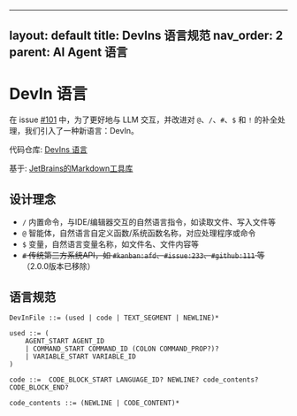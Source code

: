 

---
layout: default
title: DevIns 语言规范
nav_order: 2
parent: AI Agent 语言
---

# DevIn 语言

在 issue [#101](https://github.com/unit-mesh/auto-dev/issues/101) 中，为了更好地与 LLM 交互，并改进对 `@`、`/`、`#`、`$` 和 `!` 的补全处理，我们引入了一种新语言：DevIn。

代码仓库: [DevIns 语言](https://github.com/unit-mesh/auto-dev/tree/master/exts/devin-lang)

基于: [JetBrains的Markdown工具库](https://github.com/JetBrains/intellij-community/tree/master/platform/markdown-utils)

## 设计理念

- `/` 内置命令，与IDE/编辑器交互的自然语言指令，如读取文件、写入文件等
- `@` 智能体，自然语言自定义函数/系统函数名称，对应处理程序或命令
- `$` 变量，自然语言变量名称，如文件名、文件内容等
- ~~`#` 传统第三方系统API，如 `#kanban:afd`、`#issue:233`、`#github:111` 等~~（2.0.0版本已移除）

## 语言规范

```bnf
DevInFile ::= (used | code | TEXT_SEGMENT | NEWLINE)*

used ::= (
    AGENT_START AGENT_ID
    | COMMAND_START COMMAND_ID (COLON COMMAND_PROP?)?
    | VARIABLE_START VARIABLE_ID
)

code ::=  CODE_BLOCK_START LANGUAGE_ID? NEWLINE? code_contents? CODE_BLOCK_END?

code_contents ::= (NEWLINE | CODE_CONTENT)*
```